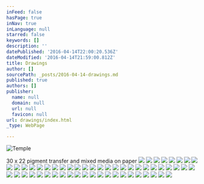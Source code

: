 ```yaml
---
inFeed: false
hasPage: true
inNav: true
inLanguage: null
starred: false
keywords: []
description: ''
datePublished: '2016-04-14T22:00:20.536Z'
dateModified: '2016-04-14T21:59:00.812Z'
title: Drawings
author: []
sourcePath: _posts/2016-04-14-drawings.md
published: true
authors: []
publisher:
  name: null
  domain: null
  url: null
  favicon: null
url: drawings/index.html
_type: WebPage

---
```

![Temple ](https://the-grid-user-content.s3-us-west-2.amazonaws.com/d02fa3d5-14f2-482a-804e-fc245f0a60b5.jpg)

30 x 22 pigment transfer and mixed media on paper
![](https://the-grid-user-content.s3-us-west-2.amazonaws.com/3ed7f751-ee7a-4d5d-81e6-ebcacba1de8c.jpg)
![](https://the-grid-user-content.s3-us-west-2.amazonaws.com/4e03f9f5-7bc8-492e-b8e6-15214c436064.jpg)
![](https://the-grid-user-content.s3-us-west-2.amazonaws.com/c5ae1990-bb55-412b-91f5-d4ca343bbafe.jpg)
![](https://the-grid-user-content.s3-us-west-2.amazonaws.com/aafaa93b-73cb-4f4e-92a4-529a1befa97d.jpg)
![](https://the-grid-user-content.s3-us-west-2.amazonaws.com/2c17f40c-ee49-4017-91ec-04e636844a2a.jpg)
![](https://the-grid-user-content.s3-us-west-2.amazonaws.com/d431ce04-f54b-42d3-ba28-e7955e16c530.jpg)
![](https://the-grid-user-content.s3-us-west-2.amazonaws.com/5e6372ca-237b-49dd-bd6d-f473943a643f.jpg)
![](https://the-grid-user-content.s3-us-west-2.amazonaws.com/9c423505-c004-427f-bb46-5d90a8e85c1d.jpg)
![](https://the-grid-user-content.s3-us-west-2.amazonaws.com/5607aaa4-3870-4d6c-8cde-d5aa47fde49b.jpg)
![](https://the-grid-user-content.s3-us-west-2.amazonaws.com/26299189-47f1-4a82-aebd-1c0f995e378b.jpg)
![](https://the-grid-user-content.s3-us-west-2.amazonaws.com/a1d70b7d-4262-4312-900a-c8af19bb0932.jpg)
![](https://the-grid-user-content.s3-us-west-2.amazonaws.com/8d648019-f615-48da-b704-0960a547699c.jpg)
![](https://the-grid-user-content.s3-us-west-2.amazonaws.com/952f6183-42bb-4bb5-baab-89797e597c75.jpg)
![](https://the-grid-user-content.s3-us-west-2.amazonaws.com/c66d8e4d-403c-4b98-8eec-ffe4a8fc618e.jpg)
![](https://the-grid-user-content.s3-us-west-2.amazonaws.com/0ebea5dd-38f1-4e81-930f-e56540d69988.jpg)
![](https://the-grid-user-content.s3-us-west-2.amazonaws.com/4ea91d1c-b1b1-46bf-b381-86cd80516107.jpg)
![](https://the-grid-user-content.s3-us-west-2.amazonaws.com/0d14296c-8164-4210-8122-8261d9e3cdc5.jpg)
![](https://the-grid-user-content.s3-us-west-2.amazonaws.com/470b0ef0-8944-4fb3-aaf1-c5831b2454fc.jpg)
![](https://the-grid-user-content.s3-us-west-2.amazonaws.com/68611faa-f991-4439-9360-231416b4e79c.jpg)
![](https://the-grid-user-content.s3-us-west-2.amazonaws.com/998f55ae-414b-41df-a1a4-4fb672cbee3d.jpg)
![](https://the-grid-user-content.s3-us-west-2.amazonaws.com/a7655cb3-db64-44be-9a0e-fea312d36c36.jpg)
![](https://the-grid-user-content.s3-us-west-2.amazonaws.com/169ec4ca-1c57-47a2-af68-f8230e40cfbc.jpg)
![](https://the-grid-user-content.s3-us-west-2.amazonaws.com/f77fea47-f39a-47a5-8d08-c447dc9f5483.jpg)
![](https://the-grid-user-content.s3-us-west-2.amazonaws.com/f8aa8d83-c465-48fd-afc1-5affe35ddecd.jpg)
![](https://the-grid-user-content.s3-us-west-2.amazonaws.com/9d1817eb-853f-4af3-8f87-362c90d3b8b0.jpg)
![](https://the-grid-user-content.s3-us-west-2.amazonaws.com/f8b7a84a-c8d9-4db7-8e06-8b228b015719.jpg)
![](https://the-grid-user-content.s3-us-west-2.amazonaws.com/8db8fdc4-5fe5-4010-ba04-8b4fc05d9e61.jpg)
![](https://the-grid-user-content.s3-us-west-2.amazonaws.com/18654efc-02be-45ae-a514-127180189a33.jpg)
![](https://the-grid-user-content.s3-us-west-2.amazonaws.com/4b420326-9522-4378-9224-370a8c8d3120.jpg)
![](https://the-grid-user-content.s3-us-west-2.amazonaws.com/14863dd3-3a5f-424a-9033-7f56c5e8107f.jpg)
![](https://the-grid-user-content.s3-us-west-2.amazonaws.com/0fdf7ffb-43bf-48c8-a551-9f50fb79e51f.jpg)
![](https://the-grid-user-content.s3-us-west-2.amazonaws.com/52e02c0a-010c-4149-a960-48d13262267b.jpg)
![](https://the-grid-user-content.s3-us-west-2.amazonaws.com/b30b0aa2-d612-4b8a-8108-cda9635de66c.jpg)
![](https://the-grid-user-content.s3-us-west-2.amazonaws.com/e11997c1-8ad0-4455-8a24-255271d5018b.jpg)
![](https://the-grid-user-content.s3-us-west-2.amazonaws.com/83f05bbf-9c94-416a-853f-c8e6b510ae95.jpg)
![](https://the-grid-user-content.s3-us-west-2.amazonaws.com/c4336778-ab62-4de1-8a95-9335a9ee27cf.jpg)
![](https://the-grid-user-content.s3-us-west-2.amazonaws.com/c3b48267-6e5e-461a-8c96-62d241cb575a.jpg)
![](https://the-grid-user-content.s3-us-west-2.amazonaws.com/62e8d3fb-73ea-415f-b632-d3b05fbaa8bc.jpg)
![](https://the-grid-user-content.s3-us-west-2.amazonaws.com/2577ed44-85eb-41f7-a494-b5150abd55a8.jpg)
![](https://the-grid-user-content.s3-us-west-2.amazonaws.com/105c528b-5a38-4bc6-8283-da4023c6ae60.jpg)
![](https://the-grid-user-content.s3-us-west-2.amazonaws.com/6a709b3d-2f45-4b5d-9cc7-5b72eedde38f.jpg)
![](https://the-grid-user-content.s3-us-west-2.amazonaws.com/f68ba50e-9fea-41dd-b29f-4f5a9f157e4f.jpg)
![](https://the-grid-user-content.s3-us-west-2.amazonaws.com/34555bc4-1c9b-4e4c-a5e8-e54e52ec722f.jpg)
![](https://the-grid-user-content.s3-us-west-2.amazonaws.com/e9c7c6a8-6acb-4b59-95b6-2144d49bf385.jpg)
![](https://the-grid-user-content.s3-us-west-2.amazonaws.com/5f272f1e-d60e-47a9-85f7-b12fcff97512.jpg)
![](https://the-grid-user-content.s3-us-west-2.amazonaws.com/e12b4217-c91f-4376-b150-7b3f0d872e99.jpg)
![](https://the-grid-user-content.s3-us-west-2.amazonaws.com/b95ffa50-1bf0-4888-8a0b-358d2fab86b5.jpg)
![](https://the-grid-user-content.s3-us-west-2.amazonaws.com/a61532de-0e7c-41f0-961b-76167f6342ef.jpg)
![](https://the-grid-user-content.s3-us-west-2.amazonaws.com/6b9aad05-c04c-4de1-af0e-063c9cce2dbb.jpg)
![](https://the-grid-user-content.s3-us-west-2.amazonaws.com/3ff0b7da-ff9d-4086-aa9d-8aee0094c41a.jpg)
![](https://the-grid-user-content.s3-us-west-2.amazonaws.com/92320209-e87b-4916-9711-3acd62e24aa6.jpg)
![](https://the-grid-user-content.s3-us-west-2.amazonaws.com/8e8d8882-bddf-4499-8e50-9e3c074e5a0e.jpg)
![](https://the-grid-user-content.s3-us-west-2.amazonaws.com/3674b6b6-b286-400c-86a7-2bef0df67a79.jpg)
![](https://the-grid-user-content.s3-us-west-2.amazonaws.com/8653ba11-48be-438e-9159-a3420fa184d4.jpg)
![](https://the-grid-user-content.s3-us-west-2.amazonaws.com/3ea655d1-9496-4f1c-9940-08b03279d466.jpg)